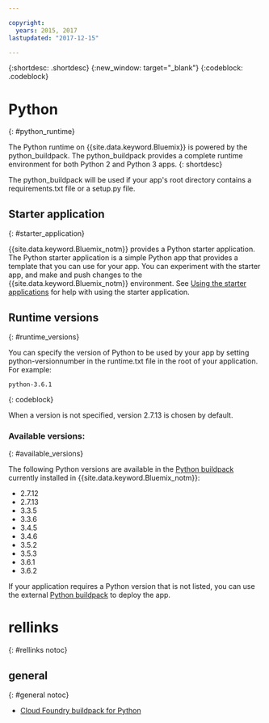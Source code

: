 ```yaml
---

copyright:
  years: 2015, 2017
lastupdated: "2017-12-15"

---
```


{:shortdesc: .shortdesc}
{:new_window: target="_blank"}
{:codeblock: .codeblock}

# Python
{: #python_runtime}

The Python runtime on {{site.data.keyword.Bluemix}} is powered by the python_buildpack.
The python_buildpack provides a complete runtime environment for both Python 2 and Python 3 apps.
{: shortdesc}

The python_buildpack will be used if your app's root directory contains a requirements.txt file or a setup.py file.

## Starter application
{: #starter_application}

{{site.data.keyword.Bluemix_notm}} provides a Python starter application.  The Python starter application is a simple Python app that provides a template that you can use for your app. You can experiment with the starter app, and make and push changes to the {{site.data.keyword.Bluemix_notm}}
environment.  See [Using the starter applications](/docs/cfapps/starter_app_usage.html) for help with using the starter application.

## Runtime versions
{: #runtime_versions}

You can specify the version of Python to be used by your app by setting python-versionnumber in the runtime.txt file in the root of your application. For example:

```
python-3.6.1
```
{: codeblock}

When a version is not specified, version 2.7.13 is chosen by default.

### Available versions:
{: #available_versions}

The following Python versions are available in the
[Python buildpack](https://github.com/cloudfoundry/python-buildpack/releases/tag/v1.5.15)
currently installed in {{site.data.keyword.Bluemix_notm}}:

* 2.7.12
* 2.7.13
* 3.3.5
* 3.3.6
* 3.4.5
* 3.4.6
* 3.5.2
* 3.5.3
* 3.6.1
* 3.6.2

If your application requires a Python version that is not listed,
you can use the external
[Python buildpack](https://github.com/cloudfoundry/python-buildpack) to
deploy the app.

# rellinks
{: #rellinks notoc}
## general
{: #general notoc}
* [Cloud Foundry buildpack for Python](https://github.com/cloudfoundry/python-buildpack)
